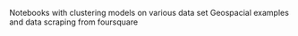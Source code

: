 Notebooks with clustering models on various data set
Geospacial examples and data scraping from foursquare
